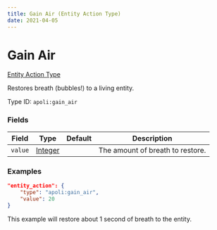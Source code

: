 ```yaml
---
title: Gain Air (Entity Action Type)
date: 2021-04-05
---
```


# Gain Air

[Entity Action Type](../entity_action_types.md)

Restores breath (bubbles!) to a living entity.

Type ID: `apoli:gain_air`

### Fields

Field   | Type                                | Default | Description
--------|-------------------------------------|---------|------------
`value` | [Integer](../data_types/integer.md) |         | The amount of breath to restore.

### Examples

```json
"entity_action": {
    "type": "apoli:gain_air",
    "value": 20
}
```

This example will restore about 1 second of breath to the entity.
